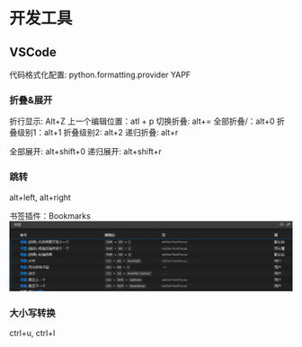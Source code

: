 # 开发工具
## VSCode
代码格式化配置: python.formatting.provider
    YAPF

### 折叠&展开
折行显示: Alt+Z
上一个编辑位置：atl + p
切换折叠: alt+=
全部折叠/：alt+0
折叠级别1：alt+1
折叠级别2:  alt+2
递归折叠: alt+r

全部展开: alt+shift+0
递归展开:  alt+shift+r

### 跳转
alt+left, alt+right

书签插件：Bookmarks
![](images_attachments/20200915110848649_15655.png)

### 大小写转换
ctrl+u, ctrl+l



